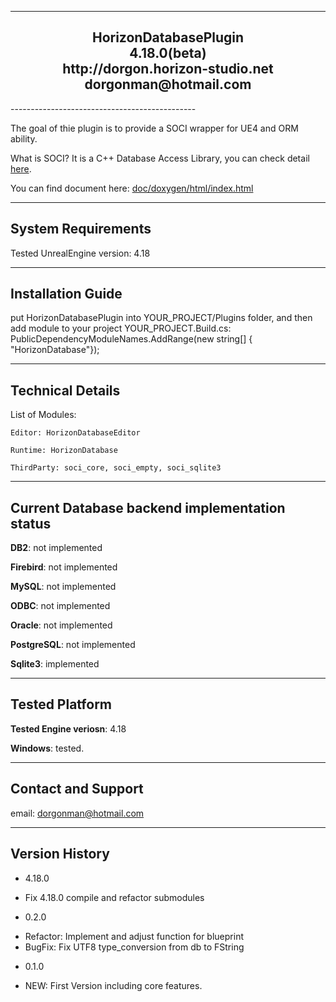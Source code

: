----------------------------------------------  
<h2 align="center">				
			HorizonDatabasePlugin<br>
					4.18.0(beta)   <br>
			http://dorgon.horizon-studio.net  <br>
				dorgonman@hotmail.com  <br>
</h2>
----------------------------------------------  

The goal of thie plugin is to provide a SOCI wrapper for UE4 and ORM ability.  

What is SOCI? It is a C++ Database Access Library, you can check detail [here](https://github.com/SOCI/soci).    

You can find document here: [doc/doxygen/html/index.html](http://horizon-studio.net/ue4/horizon_database_plugin/doc/doxygen/html/index.html)  

-----------------------  
System Requirements
-----------------------  

Tested UnrealEngine version: 4.18

-----------------------
Installation Guide
-----------------------  

put HorizonDatabasePlugin into YOUR_PROJECT/Plugins folder, 
and then add module to your project 
YOUR_PROJECT.Build.cs:
PublicDependencyModuleNames.AddRange(new string[] { "HorizonDatabase"});



-----------------------
Technical Details
-----------------------  

List of Modules:  

	Editor: HorizonDatabaseEditor  

	Runtime: HorizonDatabase  

	ThirdParty: soci_core, soci_empty, soci_sqlite3  

-------------------------------------------------------------------
Current Database backend implementation status
-------------------------------------------------------------------
__DB2__: not implemented  

__Firebird__: not implemented  

__MySQL__: not implemented  

__ODBC__: not implemented  

__Oracle__: not implemented  

__PostgreSQL__: not implemented  

__Sqlite3__: implemented  

-------------------------------------------------------------------
Tested Platform
-------------------------------------------------------------------
__Tested Engine veriosn__: 4.18

__Windows__: tested.  





-----------------------
Contact and Support
-----------------------  

email: dorgonman@hotmail.com


-----------------------
 Version History
-----------------------  
* 4.18.0
 - Fix 4.18.0 compile and refactor submodules
* 0.2.0
 - Refactor: Implement and adjust function for blueprint
 - BugFix: Fix UTF8 type_conversion from db to FString

* 0.1.0
 - NEW: First Version including core features.
